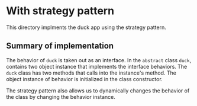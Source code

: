 # With strategy pattern

This directory implments the duck app using the strategy pattern.

## Summary of implementation

The behavior of `duck` is taken out as an interface. In the `abstract` class
`duck`, contains two object instance that implements the interface behaviors.
The `duck` class has two methods that calls into the instance's method. The
object instance of behavior is initialized in the class constructor.

The strategy pattern also allows us to dynamically changes the behavior of the
class by changing the behavior instance.